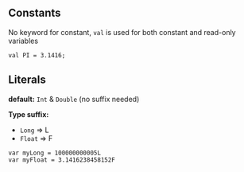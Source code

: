 ## Constants
No keyword for constant, `val` is used for both constant and read-only variables
```
val PI = 3.1416;
```

## Literals
**default:** `Int` & `Double` (no suffix needed)   

**Type suffix:**   
* `Long` => L 
* `Float` => F
```
var myLong = 100000000005L
var myFloat = 3.1416238458152F
```
